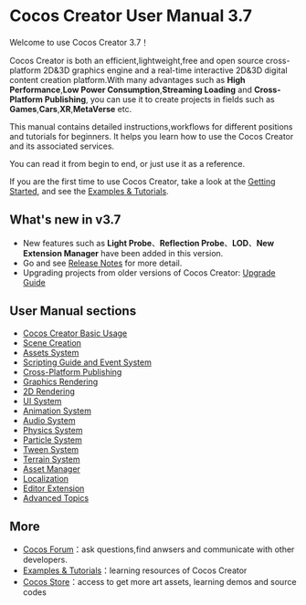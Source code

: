 # Cocos Creator User Manual 3.7

Welcome to use Cocos Creator 3.7！

Cocos Creator is both an efficient,lightweight,free and open source cross-platform 2D&3D graphics engine and a real-time interactive 2D&3D digital content creation platform.With many advantages such as **High Performance**,**Low Power Consumption**,**Streaming Loading** and **Cross-Platform Publishing**, you can use it to create projects in fields such as **Games**,**Cars**,**XR**,**MetaVerse** etc.

This manual contains detailed instructions,workflows for different positions and tutorials for beginners.
It helps you learn how to use the Cocos Creator and its associated services.

You can read it from begin to end, or just use it as a reference.

If you are the first time to use Cocos Creator, take a look at the [Getting Started](getting-started/index.md), and see the [Examples & Tutorials](./cases-and-tutorials/index.md).

## What's new in v3.7

- New features such as **Light Probe**、**Reflection Probe**、**LOD**、**New Extension Manager** have been added in this version.
- Go and see [Release Notes](https://www.cocos.com/creator-download) for more detail.
- Upgrading projects from older versions of Cocos Creator: [Upgrade Guide](./release-notes/index.md)

## User Manual sections

- [Cocos Creator Basic Usage](getting-started/index.md)
- [Scene Creation](concepts/scene/index.md)
- [Assets System](asset/index.md)
- [Scripting Guide and Event System](scripting/index.md)
- [Cross-Platform Publishing](editor/publish/index.md)
- [Graphics Rendering](module-map/graphics.md)
- [2D Rendering](2d-object/2d-render/index.md)
- [UI System](2d-object/ui-system/index.md)
- [Animation System](animation/index.md)
- [Audio System](audio-system/overview.md)
- [Physics System](physics/index.md)
- [Particle System](particle-system/index.md)
- [Tween System](tween/index.md)
- [Terrain System](editor/terrain/index.md)
- [Asset Manager](asset/asset-manager.md)
- [Localization](editor/l10n/overview.md)
- [Editor Extension](editor/extension/readme.md)
- [Advanced Topics](advanced-topics/index.md)

## More

- [Cocos Forum](https://discuss.cocos2d-x.org/)：ask questions,find anwsers and communicate with other developers.
- [Examples & Tutorials](./cases-and-tutorials/index.md)：learning resources of Cocos Creator
- [Cocos Store](https://store.cocos.com)：access to get more art assets, learning demos and source codes
